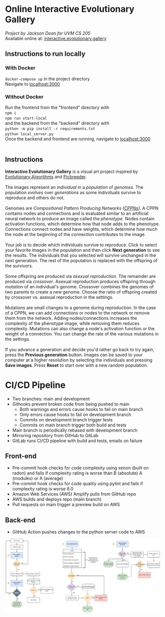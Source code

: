 # Online Interactive Evolutionary Gallery
*Project by Jackson Dean for UVM CS 205*
    <br/>
    Available online at: <a href="https://interactive.evolutionary.gallery">interactive.evolutionary.gallery</a>
    <h2>Instructions to run locally</h2>
    <h3>With Docker</h3>
    `docker-compose up` in the project directory
    <br/>Navigate to <a href="http://localhost:3000">localhost:3000</a>
    <h3>Without Docker</h3> Run the frontend from the "frontend" directory with <br/>`npm i`<br/>`npm run start-local`
    <br/>
    and the backend from the "backend" directory with <br/>`python -m pip install -r requirements.txt` <br/>`python local_server.py`
    <br/>Once the backend and frontend are running, navigate to <a href="http://localhost:3000">localhost:3000</a>
    <br/><br/>
    <h2>Instructions</h2>
    <b>Interactive Evolutionary Gallery</b> is a visual art project inspired
    by <a target="_blank" href="https://en.wikipedia.org/wiki/Evolutionary_algorithm">Evolutionary Algorithms</a> and <a target="_blank" href="http://eplex.cs.ucf.edu/papers/secretan_ecj11.pdf">Picbreeder</a>.
    <br /><br />
    The images represent an <i>individual</i> in a <i>population</i> of <i>genomes</i>. The population <i>evolves</i> over <i>generations</i> as some individuals survive to reproduce and others do not.
    <br /><br />
    Genomes are <i>Compositional Pattern Producing Networks (<a target="_blank" href="https://en.wikipedia.org/wiki/Compositional_pattern-producing_network">CPPNs</a>)</i>.
    A CPPN contains nodes and connections and is evaluated similar to an artificial neural network to produce an image called the <i>phenotype</i>. Nodes contain activation functions, which determine how that node adds to the phenotype.
    Connections connect nodes and have weights, which determine how much the node at the beginning of the connection contributes to the image.
    <br/><br/>
    Your job is to decide which individuals survive to reproduce. Click to select your favorite images in the population and then click <b>Next generation</b> to see the results. The individuals that you selected
    will survive unchanged in the next generation. The rest of the population is replaced with the offspring of the survivors.
    <br/><br/>
    Some offspring are produced via <i>asexual reproduction</i>. The remainder are produced via <i>crossover</i>.
    Asexual reproduction produces offspring through <i>mutation</i> of an individual's genome. Crossover combines the genomes of two parents to create a new genome.
    Choose the ratio of offspring created by crossover vs. asexual reproduction in the settings.
    <br/><br/>
    Mutations are small changes to a genome during reproduction. In the case of a CPPN, we can add connections or nodes to the network or remove them from the network.
    Adding nodes/connections increases the complexity of the phenotype image, while removing them reduces complexity. Mutations can also change a node's activation function or the weight of a connection. You can change the rate of the various mutations in the settings.
    <br/><br/>
    If you advance a generation and decide you'd rather go back to try again, press the <b>Previous generation</b> button. Images can be saved to your computer at a higher resolution by selecting the individuals and pressing <b>Save images</b>.
    Press <b>Reset</b> to start over with a new random population.


# CI/CD Pipeline
- Two branches: main and development
- Githooks prevent broken code from being pushed to main
    - Both warnings and errors cause hooks to fail on main branch
    - Only errors cause hooks to fail on development branch
    - Commits on development branch trigger tests
    - Commits on main branch trigger both build and tests
- Main branch is periodically rebased with development branch
- Mirroring repository from GitHub to GitLab
- GitLab runs CI/CD pipeline with build and tests, emails on failure

## Front-end
- Pre-commit hook checks for code complexity using xenon (built on radon) and fails if complexity rating is worse than B (absolute) A (modules) or A (average)
- Pre-commit hook checks for code quality using pylint and fails if complexity rating is worse 8.0
- Amazon Web Services (AWS) Amplify pulls from GitHub repo
- AWS builds and deploys repo (main branch)
- Pull requests on main trigger a preview build on AWS

## Back-end
- GitHub Action pushes changes to the python server code to AWS


![](./ci_cd_pipeline.png)
